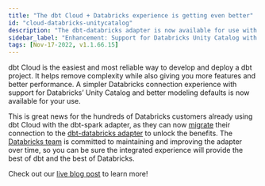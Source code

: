 ```yaml
---
title: "The dbt Cloud + Databricks experience is getting even better"
id: "cloud-databricks-unitycatalog"
description: "The dbt-databricks adapter is now available for use with dbt Cloud"
sidebar_label: "Enhancement: Support for Databricks Unity Catalog with dbt-databricks"
tags: [Nov-17-2022, v1.1.66.15]
---
```


dbt Cloud is the easiest and most reliable way to develop and deploy a dbt project. It helps remove complexity while also giving you more features and better performance. A simpler Databricks connection experience with support for Databricks’ Unity Catalog and better modeling defaults is now available for your use.

This is great news for the hundreds of Databricks customers already using dbt Cloud with the dbt-spark adapter, as they can now [migrate](https://docs.getdbt.com/guides/migration/tools/migrating-from-spark-to-databricks#migration) their connection to the [dbt-databricks adapter](https://docs.getdbt.com/reference/warehouse-setups/databricks-setup) to unlock the benefits. The [Databricks team](https://www.databricks.com/blog/2022/11/17/introducing-native-high-performance-integration-dbt-cloud.html) is committed to maintaining and improving the adapter over time, so you can be sure the integrated experience will provide the best of dbt and the best of Databricks.

Check out our [live blog post](https://www.getdbt.com/blog/dbt-cloud-databricks-experience/) to learn more!

